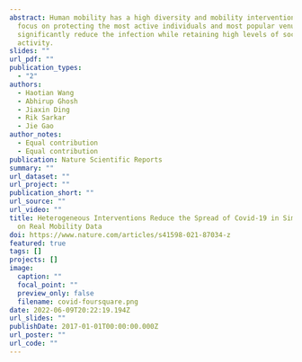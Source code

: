 ```yaml
---
abstract: Human mobility has a high diversity and mobility interventions that
  focus on protecting the most active individuals and most popular venues can
  significantly reduce the infection while retaining high levels of social
  activity.
slides: ""
url_pdf: ""
publication_types:
  - "2"
authors:
  - Haotian Wang
  - Abhirup Ghosh
  - Jiaxin Ding
  - Rik Sarkar
  - Jie Gao
author_notes:
  - Equal contribution
  - Equal contribution
publication: Nature Scientific Reports
summary: ""
url_dataset: ""
url_project: ""
publication_short: ""
url_source: ""
url_video: ""
title: Heterogeneous Interventions Reduce the Spread of Covid-19 in Simulations
  on Real Mobility Data
doi: https://www.nature.com/articles/s41598-021-87034-z
featured: true
tags: []
projects: []
image:
  caption: ""
  focal_point: ""
  preview_only: false
  filename: covid-foursquare.png
date: 2022-06-09T20:22:19.194Z
url_slides: ""
publishDate: 2017-01-01T00:00:00.000Z
url_poster: ""
url_code: ""
---
```

